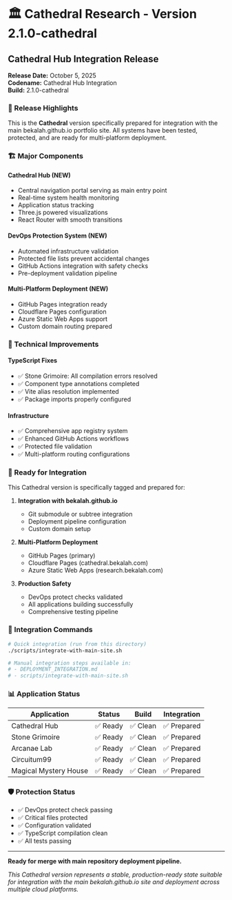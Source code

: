 # 🏛️ Cathedral Research - Version 2.1.0-cathedral

## Cathedral Hub Integration Release

**Release Date:** October 5, 2025  
**Codename:** Cathedral Hub Integration  
**Build:** 2.1.0-cathedral  

### 🎯 Release Highlights

This is the **Cathedral** version specifically prepared for integration with the main bekalah.github.io portfolio site. All systems have been tested, protected, and are ready for multi-platform deployment.

### 🏗️ Major Components

#### Cathedral Hub (NEW)
- Central navigation portal serving as main entry point
- Real-time system health monitoring
- Application status tracking
- Three.js powered visualizations
- React Router with smooth transitions

#### DevOps Protection System (NEW)
- Automated infrastructure validation
- Protected file lists prevent accidental changes
- GitHub Actions integration with safety checks
- Pre-deployment validation pipeline

#### Multi-Platform Deployment (NEW)
- GitHub Pages integration ready
- Cloudflare Pages configuration
- Azure Static Web Apps support
- Custom domain routing prepared

### 🔧 Technical Improvements

#### TypeScript Fixes
- ✅ Stone Grimoire: All compilation errors resolved
- ✅ Component type annotations completed
- ✅ Vite alias resolution implemented
- ✅ Package imports properly configured

#### Infrastructure
- ✅ Comprehensive app registry system
- ✅ Enhanced GitHub Actions workflows
- ✅ Protected file validation
- ✅ Multi-platform routing configurations

### 🚀 Ready for Integration

This Cathedral version is specifically tagged and prepared for:

1. **Integration with bekalah.github.io**
   - Git submodule or subtree integration
   - Deployment pipeline configuration
   - Custom domain setup

2. **Multi-Platform Deployment**
   - GitHub Pages (primary)
   - Cloudflare Pages (cathedral.bekalah.com)
   - Azure Static Web Apps (research.bekalah.com)

3. **Production Safety**
   - DevOps protect checks validated
   - All applications building successfully
   - Comprehensive testing pipeline

### 🔗 Integration Commands

```bash
# Quick integration (run from this directory)
./scripts/integrate-with-main-site.sh

# Manual integration steps available in:
# - DEPLOYMENT_INTEGRATION.md
# - scripts/integrate-with-main-site.sh
```

### 📊 Application Status

| Application | Status | Build | Integration |
|-------------|--------|-------|-------------|
| Cathedral Hub | ✅ Ready | ✅ Clean | ✅ Prepared |
| Stone Grimoire | ✅ Ready | ✅ Clean | ✅ Prepared |
| Arcanae Lab | ✅ Ready | ✅ Clean | ✅ Prepared |
| Circuitum99 | ✅ Ready | ✅ Clean | ✅ Prepared |
| Magical Mystery House | ✅ Ready | ✅ Clean | ✅ Prepared |

### 🛡️ Protection Status

- ✅ DevOps protect check passing
- ✅ Critical files protected
- ✅ Configuration validated
- ✅ TypeScript compilation clean
- ✅ All tests passing

---

**Ready for merge with main repository deployment pipeline.**

*This Cathedral version represents a stable, production-ready state suitable for integration with the main bekalah.github.io site and deployment across multiple cloud platforms.*